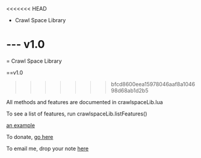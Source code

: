 <<<<<<< HEAD
- Crawl Space Library

--- v1.0
=======
= Crawl Space Library

==v1.0
>>>>>>> bfcd8600eea15978046aaf8a104698d68ab1d2b5

All methods and features are documented in crawlspaceLib.lua

To see a list of features, run crawlspaceLib.listFeatures()

[an example](http://example.com/ "Title")

To donate, [go here](http://www.crawlspacegames.com/crawl-space-corona-sdk-library/ "Donate") 

To email me, drop your note [here](mailto:adam@crawlspacegames.com "Email")
